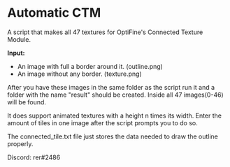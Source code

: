 # Automatic CTM
A script that makes all 47 textures for OptiFine's Connected Texture Module.

**Input:**
- An image with full a border around it. (outline.png)
- An image without any border. (texture.png)

After you have these images in the same folder as the script run it and a folder with the name "result"
should be created. Inside all 47 images(0-46) will be found.

It does support animated textures with a height n times its width. Enter the amount of tiles in one image
after the script prompts you to do so.

The connected_tile.txt file just stores the data needed to draw the outline properly.

Discord: rer#2486
